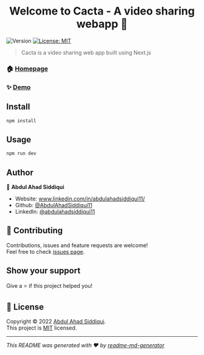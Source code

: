 <h1 align="center">Welcome to Cacta - A video sharing webapp 👋</h1>
<p>
  <img alt="Version" src="https://img.shields.io/badge/version-0.1.0-blue.svg?cacheSeconds=2592000" />
  <a href="https://cacta.vercel.app" target="_blank">
    <img alt="License: MIT" src="https://img.shields.io/badge/License-MIT-yellow.svg" />
  </a>
</p>

> Cacta is a video sharing web app built using Next.js

### 🏠 [Homepage](https://cacta.vercel.app/)

### ✨ [Demo](https://cacta.vercel.app)

## Install

```sh
npm install
```

## Usage

```sh
npm run dev
```

## Author

👤 **Abdul Ahad Siddiqui**

* Website: www.linkedin.com/in/abdulahadsiddiqui11/
* Github: [@AbdulAhadSiddiqui11](https://github.com/AbdulAhadSiddiqui11)
* LinkedIn: [@abdulahadsiddiqui11](https://linkedin.com/in/abdulahadsiddiqui11)

## 🤝 Contributing

Contributions, issues and feature requests are welcome!<br />Feel free to check [issues page](https://github.com/AbdulAhadSiddiqui11/Cacta/issues). 

## Show your support

Give a ⭐️ if this project helped you!

## 📝 License

Copyright © 2022 [Abdul Ahad Siddiqui](https://github.com/AbdulAhadSiddiqui11).<br />
This project is [MIT](https://cacta.vercel.app) licensed.

***
_This README was generated with ❤️ by [readme-md-generator](https://github.com/kefranabg/readme-md-generator)_